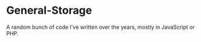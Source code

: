 General-Storage
===============

A random bunch of code I've written over the years, mostly in JavaScript or PHP.
